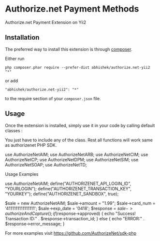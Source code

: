 Authorize.net Payment Methods
=============================
Authorize.net Payment Extension on Yii2

Installation
------------

The preferred way to install this extension is through [composer](http://getcomposer.org/download/).

Either run

```
php composer.phar require --prefer-dist abhishek/authorize.net-yii2 "*"
```

or add

```
"abhishek/authorize.net-yii2": "*"
```

to the require section of your `composer.json` file.


Usage
-----

Once the extension is installed, simply use it in your code by calling default classes :

You just have to include any of the class. Rest all functions will work same as authorizenet PHP SDK.

use AuthorizeNetAIM; use AuthorizeNetARB; use AuthorizeNetCIM; use AuthorizeNetCP; use AuthorizeNetDPM; use AuthorizeNetSIM; use AuthorizeNetSOAP; use AuthorizeNetTD;

Usage Examples

use AuthorizeNetAIM;
define("AUTHORIZENET_API_LOGIN_ID", "YOURLOGIN");
define("AUTHORIZENET_TRANSACTION_KEY", "YOURKEY");
define("AUTHORIZENET_SANDBOX", true);

$sale = new AuthorizeNetAIM;
$sale->amount = "1.99";
$sale->card_num = '4111111111111111';
$sale->exp_date = '0418';
$response = $sale->authorizeAndCapture();
if ($response->approved) {
    echo "Success! Transaction ID:" . $response->transaction_id;
} else {
    echo "ERROR:" . $response->error_message;
}   

For more examples visit https://github.com/AuthorizeNet/sdk-php
